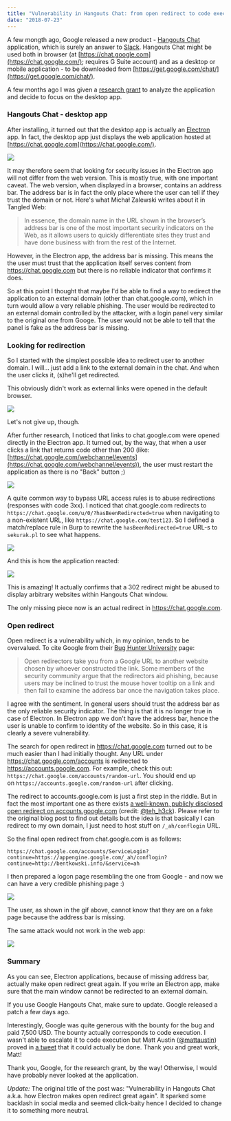```yaml
---
title: "Vulnerability in Hangouts Chat: from open redirect to code execution"
date: "2018-07-23"
---
```


A few mongth ago, Google released a new product - [Hangouts Chat](https://gsuite.google.com/products/chat/) application, which is surely an answer to [Slack](https://slack.com/). Hangouts Chat might be used both in browser (at [https://chat.google.com](https://chat.google.com/); requires G Suite account) and as a desktop or mobile application - to be downloaded from [https://get.google.com/chat/](https://get.google.com/chat/).

A few months ago I was given a [research grant](https://www.google.com/about/appsecurity/research-grants/) to analyze the application and decide to focus on the desktop app.

### Hangouts Chat - desktop app

After installing, it turned out that the desktop app is actually an [Electron](<https://en.wikipedia.org/wiki/Electron_(software_framework)>) app. In fact, the desktop app just displays the web application hosted at [https://chat.google.com](https://chat.google.com/).

[![](https://4.bp.blogspot.com/-shlqmSC7yW8/W1YW-I4_0TI/AAAAAAAAAPU/kIKQ0UXDOvE7wFiD3p8J47BKuEr64tkJACK4BGAYYCw/s640/hangouts-chat1-2.png)](http://4.bp.blogspot.com/-shlqmSC7yW8/W1YW-I4_0TI/AAAAAAAAAPU/kIKQ0UXDOvE7wFiD3p8J47BKuEr64tkJACK4BGAYYCw/s1600/hangouts-chat1-2.png)

It may therefore seem that looking for security issues in the Electron app will not differ from the web version. This is mostly true, with one important caveat. The web version, when displayed in a browser, contains an address bar. The address bar is in fact the only place where the user can tell if they trust the domain or not. Here's what Michał Zalewski writes about it in Tangled Web:

> In essence, the domain name in the URL shown in the browser’s address bar is one of the most important security indicators on the Web, as it allows users to quickly differentiate sites they trust and have done business with from the rest of the Internet.

However, in the Electron app, the address bar is missing. This means the the user must trust that the application itself serves content from https://chat.google.com but there is no reliable indicator that confirms it does.

So at this point I thought that maybe I'd be able to find a way to redirect the application to an external domain (other than chat.google.com), which in turn would allow a very reliable phishing. The user would be redirected to an external domain controlled by the attacker, with a login panel very similar to the original one from Googe. The user would not be able to tell that the panel is fake as the address bar is missing.

### Looking for redirection

So I started with the simplest possible idea to redirect user to another domain. I will... just add a link to the external domain in the chat. And when the user clicks it, (s)he'll get redirected.

This obviously didn't work as external links were opened in the default browser.

[![](https://3.bp.blogspot.com/-NK-IikoA2Es/W1YYzMEu2SI/AAAAAAAAAPg/t7ug0NUvCSch0Je5d22hoBpENgoOyNLjgCK4BGAYYCw/s640/film1.gif)](http://3.bp.blogspot.com/-NK-IikoA2Es/W1YYzMEu2SI/AAAAAAAAAPg/t7ug0NUvCSch0Je5d22hoBpENgoOyNLjgCK4BGAYYCw/s1600/film1.gif)

Let's not give up, though.

After further research, I noticed that links to chat.google.com were opened directly in the Electron app. It turned out, by the way, that when a user clicks a link that returns code other than 200 (like: [https://chat.google.com/webchannel/events](https://chat.google.com/webchannel/events)), the user must restart the application as there is no "Back" button ;)

[![](https://1.bp.blogspot.com/-zJzRfRkEmVM/W1YZYCJIlRI/AAAAAAAAAPs/Gd4PJ-jwlho5XAcU5RyWTZ39VWl8Q-kswCK4BGAYYCw/s640/film2.gif)](http://1.bp.blogspot.com/-zJzRfRkEmVM/W1YZYCJIlRI/AAAAAAAAAPs/Gd4PJ-jwlho5XAcU5RyWTZ39VWl8Q-kswCK4BGAYYCw/s1600/film2.gif)

A quite common way to bypass URL access rules is to abuse redirections (responses with code 3xx). I noticed that chat.google.com redirects to `https://chat.google.com/u/0/?hasBeenRedirected=true` when navigating to a non-existent URL, like `https://chat.google.com/test123`. So I defined a match/replace rule in Burp to rewrite the `hasBeenRedirected=true` URL-s to `sekurak.pl` to see what happens.

[![](https://2.bp.blogspot.com/-ZbiHRPySjeU/W1Yals-PQCI/AAAAAAAAAP4/H2u8CKbhz0I2TU_-B7RKChKoqpT6BxFUQCK4BGAYYCw/s400/hangouts-chat2.png)](http://2.bp.blogspot.com/-ZbiHRPySjeU/W1Yals-PQCI/AAAAAAAAAP4/H2u8CKbhz0I2TU_-B7RKChKoqpT6BxFUQCK4BGAYYCw/s1600/hangouts-chat2.png)

And this is how the application reacted:

[![](https://3.bp.blogspot.com/--O3nehyZTvI/W1Ya3g00FZI/AAAAAAAAAQM/gXIlEbUPlO0_l0hWYqXoBa5TXOssdkikwCK4BGAYYCw/s640/film3.gif)](http://3.bp.blogspot.com/--O3nehyZTvI/W1Ya3g00FZI/AAAAAAAAAQM/gXIlEbUPlO0_l0hWYqXoBa5TXOssdkikwCK4BGAYYCw/s1600/film3.gif)

This is amazing! It actually confirms that a 302 redirect might be abused to display arbitrary websites within Hangouts Chat window.

The only missing piece now is an actual redirect in https://chat.google.com.

### Open redirect

Open redirect is a vulnerability which, in my opinion, tends to be overvalued. To cite Google from their [Bug Hunter University](https://sites.google.com/site/bughunteruniversity/nonvuln/open-redirect) page:

> Open redirectors take you from a Google URL to another website chosen by whoever constructed the link. Some members of the security community argue that the redirectors aid phishing, because users may be inclined to trust the mouse hover tooltip on a link and then fail to examine the address bar once the navigation takes place.

I agree with the sentiment. In general users should trust the address bar as the only reliable security indicator. The thing is that it is no longer true in case of Electron. In Electron app we don't have the address bar, hence the user is unable to confirm to identity of the website. So in this case, it is clearly a severe vulnerability.

The search for open redirect in https://chat.google.com turned out to be much easier than I had initially thought. Any URL under https://chat.google.com/accounts is redirected to https://accounts.google.com. For example, check this out: `https://chat.google.com/accounts/random-url`. You should end up on `https://accounts.google.com/random-url` after clicking.

The redirect to accounts.google.com is just a first step in the riddle. But in fact the most important one as there exists [a well-known, publicly disclosed open redirect on accounts.google.com](https://vagmour.eu/google-open-url-redirection/) (credit: [@teh_h3ck](https://twitter.com/teh_h3ck)). Please refer to the original blog post to find out details but the idea is that basically I can redirect to my own domain, I just need to host stuff on `/_ah/conflogin` URL.

So the final open redirect from chat.google.com is as follows:

```
https://chat.google.com/accounts/ServiceLogin?continue=https://appengine.google.com/_ah/conflogin?continue=http://bentkowski.info/&service=ah
```

I then prepared a logon page resembling the one from Google - and now we can have a very credible phishing page :)

[![](https://4.bp.blogspot.com/-WQx2L_XPZdw/W1YeiS-KtFI/AAAAAAAAAQY/uWwdrZlc1tc_SW3a_damJnlPx5P3u-1hwCK4BGAYYCw/s640/film4.gif)](http://4.bp.blogspot.com/-WQx2L_XPZdw/W1YeiS-KtFI/AAAAAAAAAQY/uWwdrZlc1tc_SW3a_damJnlPx5P3u-1hwCK4BGAYYCw/s1600/film4.gif)

The user, as shown in the gif above, cannot know that they are on a fake page because the address bar is missing.

The same attack would not work in the web app:

[![](https://1.bp.blogspot.com/-60PEBGorGFg/W1Ye82_lBII/AAAAAAAAAQk/WuqUIald0REM946co0h-dGR-B-OIDlw3QCK4BGAYYCw/s640/hangouts-chat3-2.png)](http://1.bp.blogspot.com/-60PEBGorGFg/W1Ye82_lBII/AAAAAAAAAQk/WuqUIald0REM946co0h-dGR-B-OIDlw3QCK4BGAYYCw/s1600/hangouts-chat3-2.png)

### Summary

As you can see, Electron applications, because of missing address bar, actually make open redirect great again. If you write an Electron app, make sure that the main window cannot be redirected to an external domain.

If you use Google Hangouts Chat, make sure to update. Google released a patch a few days ago.

Interestingly, Google was quite generous with the bounty for the bug and paid 7,500 USD. The bounty actually corresponds to code execution. I wasn't able to escalate it to code execution but Matt Austin ([@mattaustin](https://twitter.com/mattaustin)) proved in [a tweet](https://twitter.com/mattaustin/status/1022648925902200832) that it could actually be done. Thank you and great work, Matt!

Thank you, Google, for the research grant, by the way! Otherwise, I would have probably never looked at the application.

_Update:_ The original title of the post was: "Vulnerability in Hangouts Chat a.k.a. how Electron makes open redirect great again". It sparked some backlash in social media and seemed click-baity hence I decided to change it to something more neutral.
